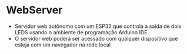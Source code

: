 # WebServer
* Servidor web autônomo com um ESP32 que controla a saída de dois LEDS usando o
ambiente de programação Arduino IDE.
* O servidor web poderá ser acessado com qualquer
dispositivo que esteja com um navegador na rede local
 
